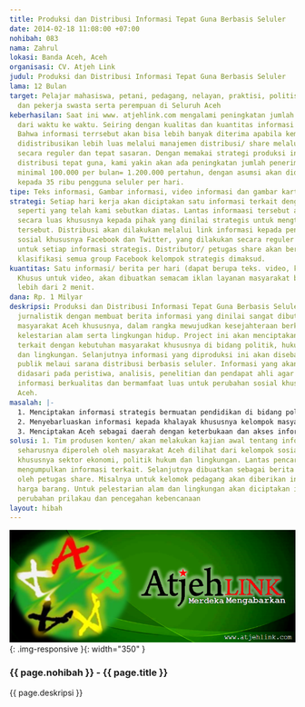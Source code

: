 ```yaml
---
title: Produksi dan Distribusi Informasi Tepat Guna Berbasis Seluler
date: 2014-02-18 11:08:00 +07:00
nohibah: 083
nama: Zahrul
lokasi: Banda Aceh, Aceh
organisasi: CV. Atjeh Link
judul: Produksi dan Distribusi Informasi Tepat Guna Berbasis Seluler
lama: 12 Bulan
target: Pelajar mahasiswa, petani, pedagang, nelayan, praktisi, politisi, aktivis
  dan pekerja swasta serta perempuan di Seluruh Aceh
keberhasilan: Saat ini www. atjehlink.com mengalami peningkatan jumlah penerima informasi
  dari waktu ke waktu. Seiring dengan kualitas dan kuantitas informasi yang diciptakan.
  Bahwa informasi terrsebut akan bisa lebih banyak diterima apabila kemuadian mampu
  didistribusikan lebih luas melalui manajemen distribusi/ share melalui media sosial
  secara reguler dan tepat sasaran. Dengan memakai strategi produksi informasi dan
  distribusi tepat guna, kami yakin akan ada peningkatan jumlah penerima informasi
  minimal 100.000 per bulan= 1.200.000 pertahun, dengan asumsi akan didistribusikan
  kepada 35 ribu pengguna seluler per hari.
tipe: Teks informasi, Gambar informasi, video informasi dan gambar kartun informasi.
strategi: Setiap hari kerja akan diciptakan satu informasi terkait dengan sektor prioritas
  seperti yang telah kami sebutkan diatas. Lantas informaasi tersebut akan diditibusikan
  secara luas khususnya kepada pihak yang dinilai strategis untuk mengtahui isi informasi
  tersebut. Distribusi akan dilakukan melalui link informasi kepada pengguna media
  sosial khususnya Facebook dan Twitter, yang dilakukan secara reguler setiap hari
  untuk setiap informasi strategis. Distributor/ petugas share akan bergabung melakukan
  klasifikasi semua group Facebook kelompok strategis dimaksud.
kuantitas: Satu informasi/ berita per hari (dapat berupa teks. video, kartun dan gambar).
  Khusus untuk video, akan dibuatkan semacam iklan layanan masyarakat berdurasi tidak
  lebih dari 2 menit.
dana: Rp. 1 Milyar
deskripsi: Produksi dan Distribusi Informasi Tepat Guna Berbasis Seluler adalah kerja
  jurnalistik dengan membuat berita informasi yang dinilai sangat dibutuhkan oleh
  masyarakat Aceh khususnya, dalam rangka mewujudkan kesejahteraan berkeadilan dan
  kelestarian alam serta lingkungan hidup. Project ini akan menciptakan informasi
  terkait dengan kebutuhan masyarakat khususnya di bidang politik, hukum, ekonomi
  dan lingkungan. Selanjutnya informasi yang diproduksi ini akan disebarluaskan kepada
  publik melaui sarana distribusi berbasis seluler. Informasi yang akan diciptakan
  didasari pada peristiwa, analisis, penelitian dan pendapat ahli agar terciptanya
  informasi berkualitas dan bermamfaat luas untuk perubahan sosial khususnya di Provinsi
  Aceh.
masalah: |-
  1. Menciptakan informasi strategis bermuatan pendidikan di bidang politik hukum, ekonomi dan lingkungan.
  2. Menyebarluaskan informasi kepada khalayak khususnya kelompok masyarakat strategis sesuai dengan konten informasi yang diciptakan
  3. Menciptakan Aceh sebagai daerah dengan keterbukaan dan akses informasi terbaik bagi masyarakat Aceh.
solusi: 1. Tim produsen konten/ akan melakukan kajian awal tentang informasi yang
  seharusnya diperoleh oleh masyarakat Aceh dilihat dari kelompok sosial masing masing
  khususnya sektor ekonomi, politik hukum dan lingkungan. Lantas pencari data akan
  mengumpulkan informasi terkait. Selanjutnya dibuatkan sebagai berita dan didistribusikan
  oleh petugas share. Misalnya untuk kelomok pedagang akan diberikan infomasi seputar
  harga barang. Untuk pelestarian alam dan lingkungan akan diciptakan informasi seputar
  perubahan prilakau dan pencegahan kebencanaan
layout: hibah
---
```


![083](/static/img/hibahcms/083.png){: .img-responsive }{: width="350" }

### {{ page.nohibah }} - {{ page.title }}

{{ page.deskripsi }}
